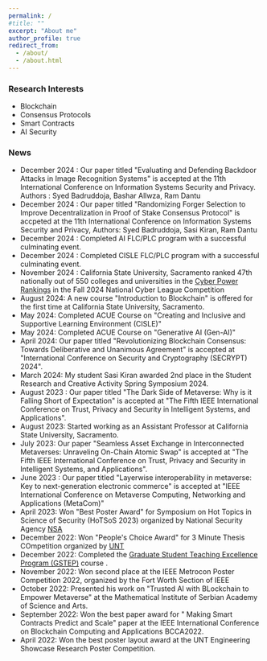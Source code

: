```yaml
---
permalink: /
#title: ""
excerpt: "About me"
author_profile: true
redirect_from:
  - /about/
  - /about.html
---
```


<!-- This is the front page of a website that is powered by the [academicpages template](https://github.com/academicpages/academicpages.github.io) and hosted on GitHub pages. [GitHub pages](https://pages.github.com) is a free service in which websites are built and hosted from code and data stored in a GitHub repository, automatically updating when a new commit is made to the respository. This template was forked from the [Minimal Mistakes Jekyll Theme](https://mmistakes.github.io/minimal-mistakes/) created by Michael Rose, and then extended to support the kinds of content that academics have: publications, talks, teaching, a portfolio, blog posts, and a dynamically-generated CV. You can fork [this repository](https://github.com/academicpages/academicpages.github.io) right now, modify the configuration and markdown files, add your own PDFs and other content, and have your own site for free, with no ads! An older version of this template powers my own personal website at [stuartgeiger.com](http://stuartgeiger.com), which uses [this Github repository](https://github.com/staeiou/staeiou.github.io).

Syed Badruddoja is an Assistant Professor at [California State University, Sacramento](https://www.csus.edu/) . Syed is a cybersecurity enthusiast who investigates the latest trends and applications in computer security. He primarily studies blockchain decentralized applications and consensus protocols to secure applications in Artificial Intelligence. The prediction models in Artificial Intelligence are prone to model poisoning attacks. The poisoned prediction model can falsify identification and mislead systems, allowing attackers to control cognitive services. Blockchain is a decentralized application with cryptographic primitives that helps financial systems with tamper-proof transactions. Syed integrated Blockchain with AI and proposed ideas to secure AI algorithms with blockchain. You can review some of his works at the Google [scholar links](https://scholar.google.com/citations?user=Ayf5PM0AAAAJ&hl=en).  


Syed worked with Dr. Ram Dantu in the [network security lab](https://nsl.cse.unt.edu/people) at the [University of North Texas](https://www.unt.edu/), expanding the perimeter of his research interest. He was inspired to pursue research in interdisciplinary domains involving computer security, artificial intelligence, ambiguous legal contracts, and data-sharing technologies. His future projects include the investigation of cross-chain communication, data-cooperative privacy models, deliberative consensus for blockchain, and metaverse interoperability. One of his envisioned projects is developing atomic swaps without chain relays and bridges for higher security in cross-chain transactions. He aims to construct a highly secure cross-chain protocol in a diverse pool of blockchain networks. He plans to continue his research and explore opportunities to collaborate with scholars in the industry and academia.


 Syed is an expert in routing and switching platforms with 6 years of hands-on experience. He commissioned computer networks for Wide Area Network (WAN) communication and installed systems for end-to-end communications. He installed Cisco [ISR routers](https://www.cisco.com/c/en/us/support/routers/1900-series-integrated-services-routers-isr/series.html), [ASR routers](https://www.cisco.com/c/en/us/products/routers/asr-1006-router/index.html), [NEXUS switches](https://www.cisco.com/c/en/us/products/switches/nexus-7000-series-switches/index.html), [ASA Firewalls](https://www.cisco.com/c/en/us/support/security/asa-5585-x-adaptive-security-appliance/model.html) and [Intrusion Prevention Systems](https://www.cisco.com/c/en/us/td/docs/security/ips/7-1/configuration/guide/cli/cliguide71/cli_obtaining_software.html)in large projects involving more 1000 users. He also led a roll-out team to design, implement, commission and manage [BGP](https://www.cisco.com/c/en/us/td/docs/ios-xml/ios/iproute_bgp/configuration/xe-16/irg-xe-16-book/configuring-a-basic-bgp-network.html) and [OSPF](https://www.cisco.com/c/en/us/support/docs/ip/open-shortest-path-first-ospf/7039-1.html)) routing protocols to establish [MPLS VPN](https://www.cisco.com/c/en/us/td/docs/net_mgmt/vpn_solutions_center/2-0/mpls/provisioning/guide/PGmpls1.html) connectivity around 36 branches. Additionally, he installed [Checkpoint NGFW](https://www.checkpoint.com/quantum/next-generation-firewall/) network firewalls and [Kaspersky](https://usa.kaspersky.com/) endpoint solutions to protect organizations from external and internal threats.-->

<!-- A data-driven personal website
====== -->
<!-- Like many other Jekyll-based GitHub Pages templates, academicpages makes you separate the website's content from its form. The content & metadata of your website are in structured markdown files, while various other files constitute the theme, specifying how to transform that content & metadata into HTML pages. You keep these various markdown (.md), YAML (.yml), HTML, and CSS files in a public GitHub repository. Each time you commit and push an update to the repository, the [GitHub pages](https://pages.github.com/) service creates static HTML pages based on these files, which are hosted on GitHub's servers free of charge.

Many of the features of dynamic content management systems (like Wordpress) can be achieved in this fashion, using a fraction of the computational resources and with far less vulnerability to hacking and DDoSing. You can also modify the theme to your heart's content without touching the content of your site. If you get to a point where you've broken something in Jekyll/HTML/CSS beyond repair, your markdown files describing your talks, publications, etc. are safe. You can rollback the changes or even delete the repository and start over -- just be sure to save the markdown files! Finally, you can also write scripts that process the structured data on the site, such as [this one](https://github.com/academicpages/academicpages.github.io/blob/master/talkmap.ipynb) that analyzes metadata in pages about talks to display [a map of every location you've given a talk](https://academicpages.github.io/talkmap.html). -->

### Research Interests
* Blockchain 
* Consensus Protocols
* Smart Contracts
* AI Security



### News

* December 2024 : Our paper titled "Evaluating and Defending Backdoor Attacks in Image Recognition Systems" is accepted at the 11th International Conference on Information Systems Security and Privacy. Authors : Syed Badruddoja, Bashar Allwza, Ram Dantu
* December 2024 : Our paper titled "Randomizing Forger Selection to Improve Decentralization in Proof of Stake Consensus Protocol" is accpeted at the 11th International Conference on Information Systems Security and Privacy, Authors: Syed Badruddoja, Sasi Kiran, Ram Dantu
* December 2024 : Completed AI FLC/PLC program with a successful culminating event.
* December 2024 : Completed CISLE FLC/PLC program with a successful culminating event. 
* November 2024 : California State University, Sacramento ranked 47th nationally out of 550 colleges and universities in the [Cyber Power Rankings](https://cyberskyline.com/data/power-ranking/fall-2024-national) in the Fall 2024 National Cyber League Competition
* August 2024: A new course "Introduction to Blockchain" is offered for the first time at California State University, Sacramento. 
* May 2024: Completed ACUE Course on "Creating and Inclusive and Supportive Learning Environment (CISLE)"
* May 2024: Completed ACUE Course on "Generative AI (Gen-AI)"
* April 2024: Our paper titled "Revolutionizing Blockchain Consensus: Towards Deliberative and Unanimous Agreement" is accepted at "International Conference on Security and Cryptography (SECRYPT) 2024". 
* March 2024: My student Sasi Kiran awarded 2nd place in the Student Research and Creative Activity Spring Symposium 2024.
* August 2023 : Our paper titled "The Dark Side of Metaverse: Why is it Falling Short of Expectation" is accepted at "The Fifth IEEE International Conference on Trust, Privacy and Security in Intelligent Systems, and Applications".
* August 2023: Started working as an Assistant Professor at California State University, Sacramento. 
* July 2023: Our paper "Seamless Asset Exchange in Interconnected Metaverses: Unraveling On-Chain Atomic Swap" is accepted at "The Fifth IEEE International Conference on Trust, Privacy and Security in Intelligent Systems, and Applications".
* June 2023 : Our paper titled "Layerwise interoperability in metaverse: Key to next-generation electronic commerce" is accepted at "IEEE International Conference on Metaverse Computing, Networking and Applications (MetaCom)"
* April 2023: Won "Best Poster Award" for Symposium on Hot Topics in Science of Security (HoTSoS 2023) organized by National Security Agency [NSA](https://sos-vo.org/group/hotsos#:~:text=The%20Hot%20Topics%20in%20the,April%202%2D4%2C%202024.) 
* December 2022: Won "People's Choice Award" for 3 Minute Thesis COmpetition organized by [UNT](https://tgs.unt.edu/3mt)
* December 2022: Completed the [Graduate Student Teaching Excellence Program (GSTEP)](https://clear.unt.edu/programs-initiatives/gstep) course .
* November 2022: Won second place at the IEEE Metrocon Poster Competition 2022, organized by the Fort Worth Section of IEEE
* October 2022: Presented his work on "Trusted AI with BLockchain to Empower Metaverse" at the Mathematical Institute of Serbian Academy of Science and Arts.
* September 2022: Won the best paper award for " Making Smart Contracts Predict and Scale" paper at the IEEE International Conference on Blockchain Computing and Applications BCCA2022.
* April 2022: Won the best poster layout award at the UNT Engineering Showcase Research Poster Competition.



<!-- Getting started
======
1. Register a GitHub account if you don't have one and confirm your e-mail (required!)
1. Fork [this repository](https://github.com/academicpages/academicpages.github.io) by clicking the "fork" button in the top right.
1. Go to the repository's settings (rightmost item in the tabs that start with "Code", should be below "Unwatch"). Rename the repository "[your GitHub username].github.io", which will also be your website's URL.
1. Set site-wide configuration and create content & metadata (see below -- also see [this set of diffs](http://archive.is/3TPas) showing what files were changed to set up [an example site](https://getorg-testacct.github.io) for a user with the username "getorg-testacct")
1. Upload any files (like PDFs, .zip files, etc.) to the files/ directory. They will appear at https://[your GitHub username].github.io/files/example.pdf.  
1. Check status by going to the repository settings, in the "GitHub pages" section -->

<!-- Site-wide configuration
------
The main configuration file for the site is in the base directory in [_config.yml](https://github.com/academicpages/academicpages.github.io/blob/master/_config.yml), which defines the content in the sidebars and other site-wide features. You will need to replace the default variables with ones about yourself and your site's github repository. The configuration file for the top menu is in [_data/navigation.yml](https://github.com/academicpages/academicpages.github.io/blob/master/_data/navigation.yml). For example, if you don't have a portfolio or blog posts, you can remove those items from that navigation.yml file to remove them from the header.

Create content & metadata
------
For site content, there is one markdown file for each type of content, which are stored in directories like _publications, _talks, _posts, _teaching, or _pages. For example, each talk is a markdown file in the [_talks directory](https://github.com/academicpages/academicpages.github.io/tree/master/_talks). At the top of each markdown file is structured data in YAML about the talk, which the theme will parse to do lots of cool stuff. The same structured data about a talk is used to generate the list of talks on the [Talks page](https://academicpages.github.io/talks), each [individual page](https://academicpages.github.io/talks/2012-03-01-talk-1) for specific talks, the talks section for the [CV page](https://academicpages.github.io/cv), and the [map of places you've given a talk](https://academicpages.github.io/talkmap.html) (if you run this [python file](https://github.com/academicpages/academicpages.github.io/blob/master/talkmap.py) or [Jupyter notebook](https://github.com/academicpages/academicpages.github.io/blob/master/talkmap.ipynb), which creates the HTML for the map based on the contents of the _talks directory). -->

<!-- **Markdown generator**

I have also created [a set of Jupyter notebooks](https://github.com/academicpages/academicpages.github.io/tree/master/markdown_generator
) that converts a CSV containing structured data about talks or presentations into individual markdown files that will be properly formatted for the academicpages template. The sample CSVs in that directory are the ones I used to create my own personal website at stuartgeiger.com. My usual workflow is that I keep a spreadsheet of my publications and talks, then run the code in these notebooks to generate the markdown files, then commit and push them to the GitHub repository.

How to edit your site's GitHub repository
------
Many people use a git client to create files on their local computer and then push them to GitHub's servers. If you are not familiar with git, you can directly edit these configuration and markdown files directly in the github.com interface. Navigate to a file (like [this one](https://github.com/academicpages/academicpages.github.io/blob/master/_talks/2012-03-01-talk-1.md) and click the pencil icon in the top right of the content preview (to the right of the "Raw | Blame | History" buttons). You can delete a file by clicking the trashcan icon to the right of the pencil icon. You can also create new files or upload files by navigating to a directory and clicking the "Create new file" or "Upload files" buttons.

Example: editing a markdown file for a talk
![Editing a markdown file for a talk](/images/editing-talk.png)

For more info
------
More info about configuring academicpages can be found in [the guide](https://academicpages.github.io/markdown/). The [guides for the Minimal Mistakes theme](https://mmistakes.github.io/minimal-mistakes/docs/configuration/) (which this theme was forked from) might also be helpful. -->
